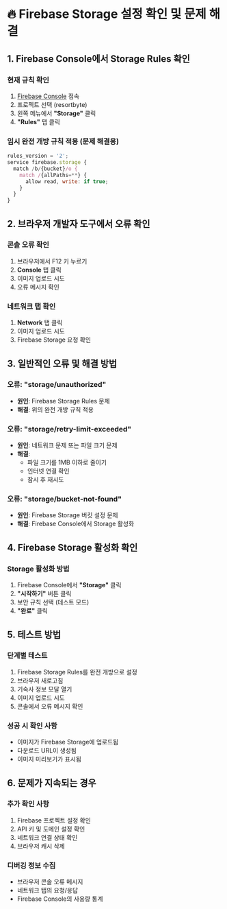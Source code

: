 # 🔥 Firebase Storage 설정 확인 및 문제 해결

## 1. Firebase Console에서 Storage Rules 확인

### 현재 규칙 확인
1. [Firebase Console](https://console.firebase.google.com/) 접속
2. 프로젝트 선택 (resortbyte)
3. 왼쪽 메뉴에서 **"Storage"** 클릭
4. **"Rules"** 탭 클릭

### 임시 완전 개방 규칙 적용 (문제 해결용)
```javascript
rules_version = '2';
service firebase.storage {
  match /b/{bucket}/o {
    match /{allPaths=**} {
      allow read, write: if true;
    }
  }
}
```

## 2. 브라우저 개발자 도구에서 오류 확인

### 콘솔 오류 확인
1. 브라우저에서 F12 키 누르기
2. **Console** 탭 클릭
3. 이미지 업로드 시도
4. 오류 메시지 확인

### 네트워크 탭 확인
1. **Network** 탭 클릭
2. 이미지 업로드 시도
3. Firebase Storage 요청 확인

## 3. 일반적인 오류 및 해결 방법

### 오류: "storage/unauthorized"
- **원인**: Firebase Storage Rules 문제
- **해결**: 위의 완전 개방 규칙 적용

### 오류: "storage/retry-limit-exceeded"
- **원인**: 네트워크 문제 또는 파일 크기 문제
- **해결**: 
  - 파일 크기를 1MB 이하로 줄이기
  - 인터넷 연결 확인
  - 잠시 후 재시도

### 오류: "storage/bucket-not-found"
- **원인**: Firebase Storage 버킷 설정 문제
- **해결**: Firebase Console에서 Storage 활성화

## 4. Firebase Storage 활성화 확인

### Storage 활성화 방법
1. Firebase Console에서 **"Storage"** 클릭
2. **"시작하기"** 버튼 클릭
3. 보안 규칙 선택 (테스트 모드)
4. **"완료"** 클릭

## 5. 테스트 방법

### 단계별 테스트
1. Firebase Storage Rules를 완전 개방으로 설정
2. 브라우저 새로고침
3. 기숙사 정보 모달 열기
4. 이미지 업로드 시도
5. 콘솔에서 오류 메시지 확인

### 성공 시 확인 사항
- 이미지가 Firebase Storage에 업로드됨
- 다운로드 URL이 생성됨
- 이미지 미리보기가 표시됨

## 6. 문제가 지속되는 경우

### 추가 확인 사항
1. Firebase 프로젝트 설정 확인
2. API 키 및 도메인 설정 확인
3. 네트워크 연결 상태 확인
4. 브라우저 캐시 삭제

### 디버깅 정보 수집
- 브라우저 콘솔 오류 메시지
- 네트워크 탭의 요청/응답
- Firebase Console의 사용량 통계 